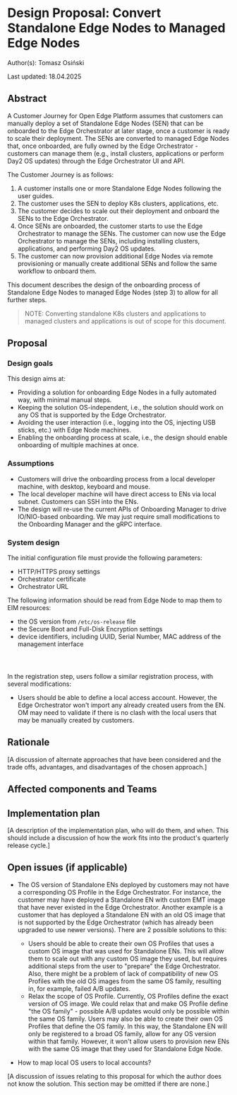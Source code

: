 # Design Proposal: Convert Standalone Edge Nodes to Managed Edge Nodes

Author(s): Tomasz Osiński

Last updated: 18.04.2025

## Abstract

A Customer Journey for Open Edge Platform assumes that customers can manually deploy a set of Standalone
Edge Nodes (SEN) that can be onboarded to the Edge Orchestrator at later stage, once a customer is ready to scale their deployment.
The SENs are converted to managed Edge Nodes that, once onboarded, are fully owned by the Edge Orchestrator - customers
can manage them (e.g., install clusters, applications or perform Day2 OS updates) through the Edge Orchestrator UI and API.

The Customer Journey is as follows:

1. A customer installs one or more Standalone Edge Nodes following the user guides.
2. The customer uses the SEN to deploy K8s clusters, applications, etc.
3. The customer decides to scale out their deployment and onboard the SENs to the Edge Orchestrator.
4. Once SENs are onboarded, the customer starts to use the Edge Orchestrator to manage the SENs. 
   The customer can now use the Edge Orchestrator to manage the SENs, including installing clusters, applications, and performing Day2 OS updates.
5. The customer can now provision additional Edge Nodes via remote provisioning or manually create additional SENs and follow the same workflow to onboard them.

This document describes the design of the onboarding process of Standalone Edge Nodes to managed Edge Nodes (step 3) to allow for all further steps. 

> NOTE: Converting standalone K8s clusters and applications to managed clusters and applications is out of scope for this document. 

## Proposal

### Design goals

This design aims at:

- Providing a solution for onboarding Edge Nodes in a fully automated way, with minimal manual steps.
- Keeping the solution OS-independent, i.e., the solution should work on any OS that is supported by the Edge Orchestrator.
- Avoiding the user interaction (i.e., logging into the OS, injecting USB sticks, etc.) with Edge Node machines.
- Enabling the onboarding process at scale, i.e., the design should enable onboarding of multiple machines at once.

### Assumptions

- Customers will drive the onboarding process from a local developer machine, with desktop, keyboard and mouse.
- The local developer machine will have direct access to ENs via local subnet. Customers can SSH into the ENs.
- The design will re-use the current APIs of Onboarding Manager to drive IO/NIO-based onboarding.
  We may just require small modifications to the Onboarding Manager and the gRPC interface.

### System design

The initial configuration file must provide the following parameters:
- HTTP/HTTPS proxy settings
- Orchestrator certificate
- Orchestrator URL

The following information should be read from Edge Node to map them to EIM resources:

- the OS version from `/etc/os-release` file
- the Secure Boot and Full-Disk Encryption settings
- device identifiers, including UUID, Serial Number, MAC address of the management interface

```mermaid



```

In the registration step, users follow a similar registration process, with several modifications:
- Users should be able to define a local access account. However, the Edge Orchestrator won't import any
  already created users from the EN. OM may need to validate if there is no clash with the local users 
  that may be manually created by customers.





## Rationale

[A discussion of alternate approaches that have been considered and the trade
offs, advantages, and disadvantages of the chosen approach.]

## Affected components and Teams

## Implementation plan

[A description of the implementation plan, who will do them, and when.
This should include a discussion of how the work fits into the product's
quarterly release cycle.]

## Open issues (if applicable)

- The OS version of Standalone ENs deployed by customers may not have a corresponding OS Profile in the Edge Orchestrator.
  For instance, the customer may have deployed a Standalone EN with custom EMT image that have never existed in the Edge Orchestrator.
  Another example is a customer that has deployed a Standalone EN with an old OS image that is not supported by the Edge Orchestrator 
  (which has already been upgraded to use newer versions). There are 2 possible solutions to this:
  - Users should be able to create their own OS Profiles that uses a custom OS image that was used for Standalone ENs.
    This will allow them to scale out with any custom OS image they used, but requires additional steps from the user to "prepare"
    the Edge Orchestrator. Also, there might be a problem of lack of compatibility of new OS Profiles with the old OS images from the same OS family,
    resulting in, for example, failed A/B updates. 
  - Relax the scope of OS Profile. Currently, OS Profiles define the exact version of OS image. We could relax that
    and make OS Profile define "the OS family" - possible A/B updates would only be possible within the same OS family.
    Users may also be able to create their own OS Profiles that define the OS family. In this way, the Standalone EN will only
    be registered to a broad OS family, allow for any OS version within that family. However, it won't allow
    users to provision new ENs with the same OS image that they used for Standalone Edge Node.

- How to map local OS users to local accounts?


[A discussion of issues relating to this proposal for which the author does not
know the solution. This section may be omitted if there are none.]
